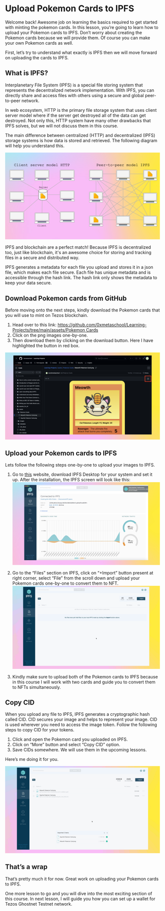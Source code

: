 # Upload Pokemon Cards to IPFS

Welcome back! Awesome job on learning the basics required to get started with minting the pokemon cards. In this lesson, you’re going to learn how to upload your Pokemon cards to IPFS. Don’t worry about creating the Pokemon cards because we will provide them. Of course you can make your own Pokemon cards as well.

First, let’s try to understand what exactly is IPFS then we will move forward on uploading the cards to IPFS.

## What is IPFS?

Interplanetary File System (IPFS) is a special file storing system that represents the decentralized network implementation. With IPFS, you can directly share and access files with others using a secure and global peer-to-peer network.

In web ecosystem, HTTP is the primary file storage system that uses client server model where if the server get destroyed all of the data can get destroyed. Not only this, HTTP system have many other drawbacks that IPFS solves, but we will not discuss them in this course.

The main difference between centralized (HTTP) and decentralized (IPFS) storage systems is how data is stored and retrieved. The following diagram will help you understand this.

![1.png](https://github.com/0xmetaschool/Learning-Projects/blob/main/assests_for_all/assets_for_tezos/Upload%20Pokemon%20Cards%20to%20IPFS/1.webp?raw=true)

IPFS and blockchain are a perfect match! Because IPFS is decentralized too, just like blockchain, it's an awesome choice for storing and tracking files in a secure and distributed way.

IPFS generates a metadata for each file you upload and stores it in a json file, which makes each file secure. Each file has unique metadata and is accessible through the hash link. The hash link only shows the metadata to keep your data secure.

## Download Pokemon cards from GitHub

Before moving onto the next steps, kindly download the Pokemon cards that you will use to mint on Tezos blockchain.

1. Head over to this link: [https://github.com/0xmetaschool/Learning-Projects/tree/main/assets/Pokemon Cards](https://github.com/0xmetaschool/Learning-Projects/tree/main/assets/Pokemon%20Cards)
2. Click on the png images one-by-one.
3. Then download them by clicking on the download button. Here I have highlighted the button in red box.

![2.png](https://github.com/0xmetaschool/Learning-Projects/blob/main/assests_for_all/assets_for_tezos/Upload%20Pokemon%20Cards%20to%20IPFS/2.webp?raw=true)

## Upload your Pokemon cards to IPFS

Lets follow the following steps one-by-one to upload your images to IPFS.

1. Go to [this](https://docs.ipfs.tech/install/ipfs-desktop/) website, download IPFS Desktop for your system and set it up. After the installation, the IPFS screen will look like this:
    ![3.png](https://github.com/0xmetaschool/Learning-Projects/blob/main/assests_for_all/assets_for_tezos/Upload%20Pokemon%20Cards%20to%20IPFS/3.webp?raw=true)

2. Go to the “Files” section on IPFS, click on “+Import” button present at right corner, select “File” from the scroll down and upload your Pokemon cards one-by-one to convert them to NFT.
    ![4.gif](https://github.com/0xmetaschool/Learning-Projects/blob/main/assests_for_all/assets_for_tezos/Upload%20Pokemon%20Cards%20to%20IPFS/4.webp?raw=true)

3. Kindly make sure to upload both of the Pokemon cards to IPFS because in this course I will work with two cards and guide you to convert them to NFTs simultaneously.

## Copy CID

When you upload any file to IPFS, IPFS generates a cryptographic hash called CID. CID secures your image and helps to represent your image. CID is used wherever you need to access the image token. Follow the following steps to copy CID for your tokens.

1. Click and open the Pokemon card you uploaded on IPFS.
2. Click on “More” button and select “Copy CID” option.
3. Save CIDs somewhere. We will use them in the upcoming lessons.

Here’s me doing it for you.

![5.gif](https://github.com/0xmetaschool/Learning-Projects/blob/main/assests_for_all/assets_for_tezos/Upload%20Pokemon%20Cards%20to%20IPFS/5.webp?raw=true)

## That’s a wrap

That’s pretty much it for now. Great work on uploading your Pokemon cards to IPFS.

One more lesson to go and you will dive into the most exciting section of this course. In next lesson, I will guide you how you can set up a wallet for Tezos Ghostnet Testnet network.
